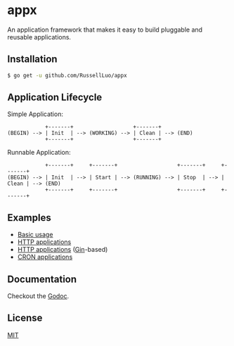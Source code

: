 # appx

An application framework that makes it easy to build pluggable and reusable applications.


## Installation

```bash
$ go get -u github.com/RussellLuo/appx
```


## Application Lifecycle

Simple Application:

```
            +-------+                   +-------+
(BEGIN) --> | Init  | --> (WORKING) --> | Clean | --> (END)
            +-------+                   +-------+
```

Runnable Application:

```
            +-------+     +-------+                   +-------+     +-------+
(BEGIN) --> | Init  | --> | Start | --> (RUNNING) --> | Stop  | --> | Clean | --> (END)
            +-------+     +-------+                   +-------+     +-------+
```

## Examples

- [Basic usage](example_test.go)
- [HTTP applications][1]
- [HTTP applications][2] ([Gin][3]-based)
- [CRON applications][4]


## Documentation

Checkout the [Godoc][5].


## License

[MIT](LICENSE)


[1]: https://github.com/RussellLuo/kok/blob/master/pkg/appx/httpapp/example_test.go
[2]: https://gist.github.com/RussellLuo/5e706323e215bd8cb840cb7ae6aabae7
[3]: https://github.com/gin-gonic/gin
[4]: https://github.com/RussellLuo/kok/blob/master/pkg/appx/cronapp/example_test.go
[5]: https://pkg.go.dev/mod/github.com/RussellLuo/appx
